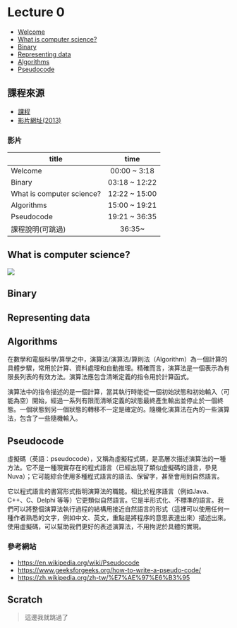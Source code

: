 # Lecture 0
- [Welcome](#Welcome)
- [What is computer science?](#What-is-computer-science)
- [Binary](#Binary)
- [Representing data](#Representing-data)
- [Algorithms](#Algorithms)
- [Pseudocode](#Pseudocode)

## 課程來源
- [課程](https://cs50.harvard.edu/college/2018/fall/weeks/0/)
- [影片網址(2013)](https://www.youtube.com/watch?v=79gAss0K1TI) 
### 影片
|title|time|
|-|:-:|
|Welcome | 00:00 ~ 3:18
|Binary  | 03:18 ~ 12:22
|What is computer science? | 12:22 ~ 15:00
|Algorithms | 15:00 ~ 19:21
|Pseudocode | 19:21 ~ 36:35
|課程說明(可跳過) | 36:35~ 

## What is computer science?
![](https://cs50.harvard.edu/college/2018/fall/weeks/0/notes/input_output.png)
## Binary

## Representing data

## Algorithms
在數學和電腦科學/算學之中，演算法/演算法/算則法（Algorithm）為一個計算的具體步驟，常用於計算、資料處理和自動推理。精確而言，演算法是一個表示為有限長列表的有效方法。演算法應包含清晰定義的指令用於計算函式。

演算法中的指令描述的是一個計算，當其執行時能從一個初始狀態和初始輸入（可能為空）開始，經過一系列有限而清晰定義的狀態最終產生輸出並停止於一個終態。一個狀態到另一個狀態的轉移不一定是確定的。隨機化演算法在內的一些演算法，包含了一些隨機輸入。


## Pseudocode
虛擬碼（英語：pseudocode），又稱為虛擬程式碼，是高層次描述演算法的一種方法。它不是一種現實存在的程式語言（已經出現了類似虛擬碼的語言，參見Nuva）；它可能綜合使用多種程式語言的語法、保留字，甚至會用到自然語言。

它以程式語言的書寫形式指明演算法的職能。相比於程序語言（例如Java、C++、C、Delphi 等等）它更類似自然語言。它是半形式化、不標準的語言。我們可以將整個演算法執行過程的結構用接近自然語言的形式（這裡可以使用任何一種作者熟悉的文字，例如中文、英文，重點是將程序的意思表達出來）描述出來。使用虛擬碼，可以幫助我們更好的表述演算法，不用拘泥於具體的實現。

### 參考網站
- https://en.wikipedia.org/wiki/Pseudocode
- https://www.geeksforgeeks.org/how-to-write-a-pseudo-code/
- https://zh.wikipedia.org/zh-tw/%E7%AE%97%E6%B3%95

## Scratch 
> 這邊我就跳過了
